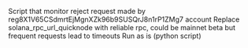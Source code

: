 Script that monitor reject request made by reg8X1V65CSdmrtEjMgnXZk96b9SUSQrJ8n1rP1ZMg7 account
Replace solana_rpc_url_quicknode with reliable rpc, could be mainnet beta but frequent requests lead to timeouts
Run as is (python script)